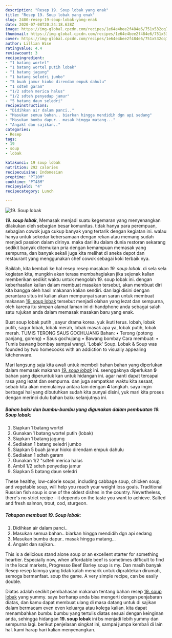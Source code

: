 ```yaml
---
description: "Resep 19. Soup lobak yang enak"
title: "Resep 19. Soup lobak yang enak"
slug: 2480-resep-19-soup-lobak-yang-enak
date: 2020-07-08T20:24:18.638Z
image: https://img-global.cpcdn.com/recipes/1e64e4bee2f484e6/751x532cq70/19-soup-lobak-foto-resep-utama.jpg
thumbnail: https://img-global.cpcdn.com/recipes/1e64e4bee2f484e6/751x532cq70/19-soup-lobak-foto-resep-utama.jpg
cover: https://img-global.cpcdn.com/recipes/1e64e4bee2f484e6/751x532cq70/19-soup-lobak-foto-resep-utama.jpg
author: Lillian Wise
ratingvalue: 4.4
reviewcount: 3
recipeingredient:
- "1 batang wortel"
- "1 batang wortel putih lobak"
- "1 batang jagung"
- "1 batang seledri jumbo"
- "5 buah jamur hioko direndam empuk dahulu"
- "1 sdteh garam"
- "1/2 sdteh merica halus"
- "1/2 sdteh penyedap jamur"
- "5 batang daun seledri"
recipeinstructions:
- "Didihkan air dalam panci.."
- "Masukan semua bahan.. biarkan hingga mendidih dgn api sedang"
- "Masukan bumbu dapur.. masak hingga matang..."
- "Angakt dan sajikan.."
categories:
- Resep
tags:
- 19
- soup
- lobak

katakunci: 19 soup lobak 
nutrition: 292 calories
recipecuisine: Indonesian
preptime: "PT10M"
cooktime: "PT48M"
recipeyield: "4"
recipecategory: Lunch

---
```



![19. Soup lobak](https://img-global.cpcdn.com/recipes/1e64e4bee2f484e6/751x532cq70/19-soup-lobak-foto-resep-utama.jpg)

<b><i>19. soup lobak</i></b>, Memasak menjadi suatu kegemaran yang menyenangkan dilakukan oleh sebagian besar komunitas. tidak hanya para perempuan, sebagian cowok juga cukup banyak yang tertarik dengan kegiatan ini. walau hanya untuk sekedar kebersamaan dengan rekan atau memang sudah menjadi passion dalam dirinya. maka dari itu dalam dunia restoran sekarang sedikit banyak ditemukan pria dengan kemampuan memasak yang sempurna, dan banyak sekali juga kita melihat di aneka depot dan restaurant yang menggunakan chef cowok sebagai koki terbaik nya.

Baiklah, kita kembali ke hal resep resep masakan <i>19. soup lobak</i>. di sela sela kegiatan kita, mungkin akan terasa membahagiakan jika sejenak kalian memberikan sedikit waktu untuk mengolah 19. soup lobak ini. dengan keberhasilan kalian dalam membuat masakan tersebut, akan membuat diri kita bangga oleh hasil makanan kalian sendiri. dan lagi disini dengan perantara situs ini kalian akan mempunyai saran saran untuk membuat makanan <u>19. soup lobak</u> tersebut menjadi olahan yang lezat dan sempurna, oleh karena itu simpan alamat laman ini di handphone anda sebagai salah satu rujukan anda dalam memasak masakan baru yang enak.

Buat soup lobak putih , sayur drama korea. yuk ikuti terus. lobah, lobak putih, sagur lobak, lobak merah, lobak masak apa ya, lobak putih, lobak merah. TUMIS TERONG SAUS GOCHUJANG Bahan: • Terong (potong panjang, goreng) • Saus gochujang • Bawang bombay Cara membuat: • Tumis bawang bombay sampai wangi. &#39;Lobak&#39; Soup. Lobak &amp; Soup was founded by two homecooks with an addiction to visually appealing kitchenware.


Mari langsung saja kita awali untuk membeli bahan bahan yang diperlukan dalam memasak makanan <u><i>19. soup lobak</i></u> ini. seenggaknya diperlukan <b>9</b> bahan yang diperuntuk kan untuk hidangan ini. agar nanti dapat tercapai rasa yang lezat dan sempurna. dan juga sempatkan waktu kita sesaat, sebab kita akan memulainya antara lain dengan <b>4</b> langkah. saya ingin berbagai hal yang dibutuhkan sudah kita punyai disini, yuk mari kita proses dengan merinci dulu bahan baku selanjutnya ini.

<!--inarticleads1-->

##### Bahan baku dan bumbu-bumbu yang digunakan dalam pembuatan 19. Soup lobak:

1. Siapkan 1 batang wortel
1. Gunakan 1 batang wortel putih (lobak)
1. Siapkan 1 batang jagung
1. Sediakan 1 batang seledri jumbo
1. Siapkan 5 buah jamur hioko direndam empuk dahulu
1. Sediakan 1 sdteh garam
1. Gunakan 1/2 &#34;sdteh merica halus
1. Ambil 1/2 sdteh penyedap jamur
1. Siapkan 5 batang daun seledri


These healthy, low-calorie soups, including cabbage soup, chicken soup, and vegetable soup, will help you reach your weight loss goals. Traditional Russian fish soup is one of the oldest dishes in the country. Nevertheless, there&#39;s no strict recipe - it depends on the taste you want to achieve. Salted and fresh salmon, trout, cod, sturgeon. 

<!--inarticleads2-->

##### Tahapan membuat 19. Soup lobak:

1. Didihkan air dalam panci..
1. Masukan semua bahan.. biarkan hingga mendidih dgn api sedang
1. Masukan bumbu dapur.. masak hingga matang...
1. Angakt dan sajikan..


This is a delicious stand alone soup or an excellent starter for something heartier. Especially now, when affordable beef is sometimes difficult to find in the local markets, Progresso Beef Barley soup is my. Dan masih banyak Resep resep lainnya yang tidak kalah menarik untuk dipraktekan dirumah, semoga bermanfaat. soup the game. A very simple recipe, can be easily double. 

Diatas adalah sedikit pembahasan makanan tentang bahan resep <u>19. soup lobak</u> yang yummy. saya berharap anda bisa mengerti dengan penjabaran diatas, dan kamu dapat membuat ulang di masa datang untuk di sajikan dalam bermacam even even keluarga atau kolega kalian. kita dapat menambahkan bumbu bumbu yang tertulis diatas sesuai dengan keinginan anda, sehingga hidangan <b>19. soup lobak</b> ini bs menjadi lebih yummy dan sempurna lagi. berikut penjelasan singkat ini, sampai jumpa kembali di lain hal. kami harap hari kalian menyenangkan.
